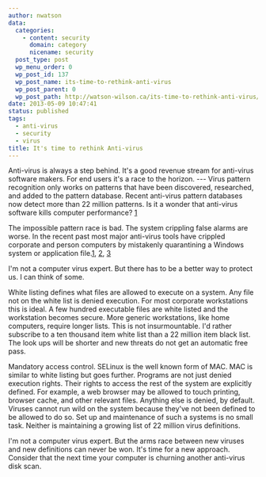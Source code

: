 ```yaml
---
author: nwatson
data:
  categories:
    - content: security
      domain: category
      nicename: security
  post_type: post
  wp_menu_order: 0
  wp_post_id: 137
  wp_post_name: its-time-to-rethink-anti-virus
  wp_post_parent: 0
  wp_post_path: http://watson-wilson.ca/its-time-to-rethink-anti-virus/
date: 2013-05-09 10:47:41
status: published
tags:
  - anti-virus
  - security
  - virus
title: It's time to rethink Anti-virus
---
```

Anti-virus is always a step behind. It's a good revenue stream for
anti-virus software makers. For end users it's a race to the horizon.
--- Virus pattern recognition only works on patterns that have been
discovered, researched, and added to the pattern database. Recent
anti-virus pattern databases now detect more than 22 million patterns.
Is it a wonder that anti-virus software kills computer performance? [1](http://www.symantec.com/security_response/definitions/certified/)

The impossible pattern race is bad. The system crippling false alarms
are worse. In the recent past most major anti-virus tools have crippled
corporate and person computers by mistakenly quarantining a Windows
system or application file.[1](http://www.theregister.co.uk/2013/02/06/kaspersky_win_xp_update_snafu/),
[2](http://www.theregister.co.uk/2012/09/20/sophos_auto_immune_update_chaos/),
[3](http://www.pcmag.com/article2/0,2817,2362926,00.asp)

I'm not a computer virus expert. But there has to be a better way to
protect us. I can think of some.

White listing defines what files are allowed to execute on a system.
Any file not on the white list is denied execution. For most corporate
workstations this is ideal. A few hundred executable files are white
listed and the workstation becomes secure. More generic workstations,
like home computers, require longer lists. This is not insurmountable.
I'd rather subscribe to a ten thousand item white list than a 22
million item black list. The look ups will be shorter and new threats
do not get an automatic free pass.

Mandatory access control. SELinux is the well known form of MAC. MAC is
similar to white listing but goes further. Programs are not just denied
execution rights. Their rights to access the rest of the system are
explicitly defined. For example, a web browser may be allowed to touch
printing, browser cache, and other relevant files. Anything else is
denied, by default. Viruses cannot run wild on the system because
they've not been defined to be allowed to do so. Set up and maintenance
of such a systems is no small task. Neither is maintaining a growing
list of 22 million virus definitions.

I'm not a computer virus expert. But the arms race between new viruses
and new definitions can never be won. It's time for a new approach.
Consider that the next time your computer is churning another
anti-virus disk scan.
